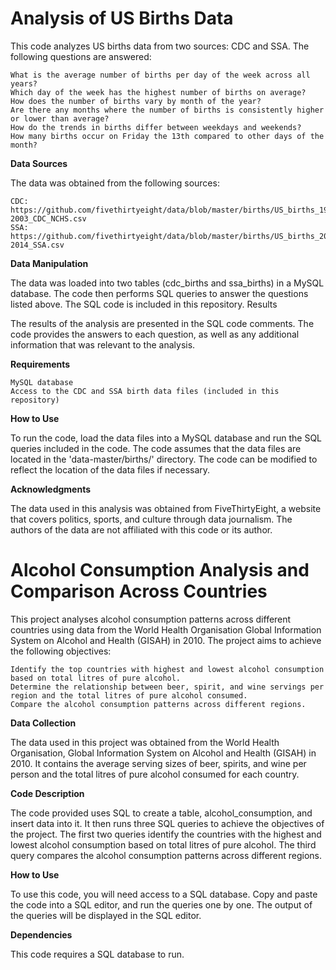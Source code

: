 # Analysis of US Births Data

This code analyzes US births data from two sources: CDC and SSA. The following questions are answered:

    What is the average number of births per day of the week across all years?
    Which day of the week has the highest number of births on average?
    How does the number of births vary by month of the year?
    Are there any months where the number of births is consistently higher or lower than average?
    How do the trends in births differ between weekdays and weekends?
    How many births occur on Friday the 13th compared to other days of the month?

**Data Sources**

The data was obtained from the following sources:

    CDC: https://github.com/fivethirtyeight/data/blob/master/births/US_births_1994-2003_CDC_NCHS.csv
    SSA: https://github.com/fivethirtyeight/data/blob/master/births/US_births_2000-2014_SSA.csv

**Data Manipulation**

The data was loaded into two tables (cdc_births and ssa_births) in a MySQL database. The code then performs SQL queries to answer the questions listed above. The SQL code is included in this repository.
Results

The results of the analysis are presented in the SQL code comments. The code provides the answers to each question, as well as any additional information that was relevant to the analysis.

**Requirements**

    MySQL database
    Access to the CDC and SSA birth data files (included in this repository)

**How to Use**

To run the code, load the data files into a MySQL database and run the SQL queries included in the code. The code assumes that the data files are located in the 'data-master/births/' directory. The code can be modified to reflect the location of the data files if necessary.

**Acknowledgments**

The data used in this analysis was obtained from FiveThirtyEight, a website that covers politics, sports, and culture through data journalism. The authors of the data are not affiliated with this code or its author.

# Alcohol Consumption Analysis and Comparison Across Countries

This project analyses alcohol consumption patterns across different countries using data from the World Health Organisation Global Information System on Alcohol and Health (GISAH) in 2010. The project aims to achieve the following objectives:

    Identify the top countries with highest and lowest alcohol consumption based on total litres of pure alcohol.
    Determine the relationship between beer, spirit, and wine servings per region and the total litres of pure alcohol consumed.
    Compare the alcohol consumption patterns across different regions.

**Data Collection**

The data used in this project was obtained from the World Health Organisation, Global Information System on Alcohol and Health (GISAH) in 2010. It contains the average serving sizes of beer, spirits, and wine per person and the total litres of pure alcohol consumed for each country.

**Code Description**

The code provided uses SQL to create a table, alcohol_consumption, and insert data into it. It then runs three SQL queries to achieve the objectives of the project. The first two queries identify the countries with the highest and lowest alcohol consumption based on total litres of pure alcohol. The third query compares the alcohol consumption patterns across different regions.

**How to Use**

To use this code, you will need access to a SQL database. Copy and paste the code into a SQL editor, and run the queries one by one. The output of the queries will be displayed in the SQL editor.

**Dependencies**

This code requires a SQL database to run.

